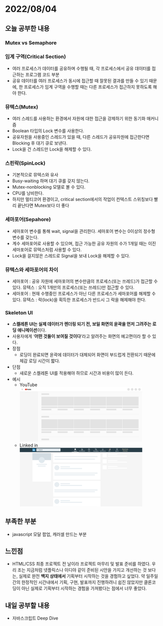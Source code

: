 # 2022/08/04

## 오늘 공부한 내용

### Mutex vs Semaphore

### **임계 구역(Critical Section)**

- 여러 프로세스가 데이터를 공유하며 수행될 때, 각 프로세스에서 공유 데이터를 접근하는 프로그램 코드 부분
- 공유 데이터를 여러 프로세스가 동시에 접근할 때 잘못된 결과를 만들 수 있기 때문에,
  한 프로세스가 임계 구역을 수행할 때는 다른 프로세스가 접근하지 못하도록 해야 한다.

### **뮤텍스(Mutex)**

- 여러 스레드를 사용하는 환경에서 자원에 대한 접근을 강제하기 위한 동기화 매커니즘
- Boolean 타입의 Lock 변수를 사용한다.
- 공유자원을 사용중인 스레드가 있을 때, 다른 스레드가 공유자원에 접근한다면 Blocking 후 대기 큐로 보낸다.
- Lock을 건 스레드만 Lock을 해제할 수 있다.

### 스핀락(SpinLock)

- 기본적으로 뮤텍스와 유사
- Busy-waiting 하며 대기 큐를 갖지 않는다.
- Mutex-nonblocking 모델로 볼 수 있다.
- CPU를 낭비한다.
- 하지만 멀티코어 환경이고, critical section에서의 작업이 컨텍스트 스위칭보다 빨리 끝난다면 Mutex보다 더 좋다

### 세마포어(Sepahore)

- 세마포어 변수를 통해 wait, signal을 관리한다. 세마포어 변수는 0이상의 정수형 변수를 갖는다.
- 계수 세마포어로 사용할 수 있으며, 접근 가능한 공유 자원의 수가 1개일 때는 이진 세마포어로 뮤텍스처럼 사용할 수 있다.
- Lock을 걸지않은 스레드로 Signal을 보내 Lock을 해제할 수 있다.

### 뮤텍스와 세마포어의 차이

- 세마포어 : 공유 자원에 세마포어의 변수만큼의 프로세스(또는 쓰레드)가 접근할 수 있다.
  뮤텍스 : 오직 1개만의 프로세스(또는 쓰레드)만 접근할 수 있다.
- 세마포어 : 현재 수행중인 프로세스가 아닌 다른 프로세스가 세마포어를 해제할 수 있다.
  뮤텍스 : 락(lock)을 획득한 프로세스가 반드시 그 락을 해제해야 한다.

### Skeleton UI

- **스켈레톤 UI는 실제 데이터가 렌더링 되기 전, 보일 화면의 윤곽을 먼저 그려주는 로딩 애니메이션**이다.
- 사용자에게 ‘**어떤 것들이 보여질 것이다**’라고 알려주는 화면의 예고편이라 할 수 있다.
- 장점
  - 로딩이 완료되면 윤곽에 데이터가 대체되어 화면이 부드럽게 전환되기 때문에 체감 로딩 시간이 짧다.
- 단점
  - 새로운 스켈레톤 UI를 적용해야 하므로 시간과 비용이 많이 든다.
- 예시
  - YouTube
    <img src="./2022-08-04-images/Untitled.png" width="400">
  - Linked in
    <img src="./2022-08-04-images/Untitled%201.png" width="400">

## 부족한 부분

- javascript 모달 팝업, 캐러셀 만드는 부분

## 느낀점

- HTML/CSS 최종 프로젝트 전 날이라 프로젝트 마무리 및 발표 준비를 하였다. 우리 조는 지금처럼 넷플릭스나 이디야 같이 준비된 시안을 가지고 개선하는 것 보다는, 실제로 완전 **백지 상태에서** 기획부터 시작하는 것을 경험하고 싶었다. 약 일주일간의 한정적인 시간내에서 기획, 구현, 발표까지 진행하려니 쉽진 않았지만 클론코딩이 아닌 실제로 기획부터 시작하는 경험을 가져봤다는 점에서 너무 좋았다.

## 내일 공부할 내용

- 자바스크립트 Deep Dive

